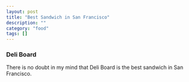 ```yaml
---
layout: post
title: "Best Sandwich in San Francisco"
description: ""
category: "food" 
tags: []
---
```


### Deli Board

There is no doubt in my mind that Deli Board is the best sandwich in San Francisco.
